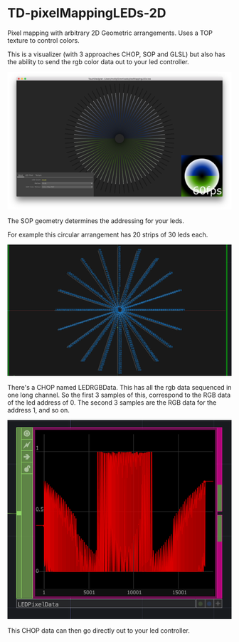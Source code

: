 # TD-pixelMappingLEDs-2D

Pixel mapping with arbitrary 2D Geometric arrangements.
Uses a TOP texture to control colors.

This is a visualizer (with 3 approaches CHOP, SOP and GLSL) but also has the ability to send the rgb color data out to your led controller.

![screenshot](/img.png)

The SOP geometry determines the addressing for your leds.

For example this circular arrangement has 20 strips of 30 leds each.

![screenshot](/addressing.png)

There's a CHOP named LEDRGBData. This has all the rgb data sequenced in one long channel. So the first 3 samples of this, correspond to the RGB data of the led address of 0. The second 3 samples are the RGB data for the address 1, and so on.

![screenshot](/ledPixelData.png)

This CHOP data can then go directly out to your led controller.

